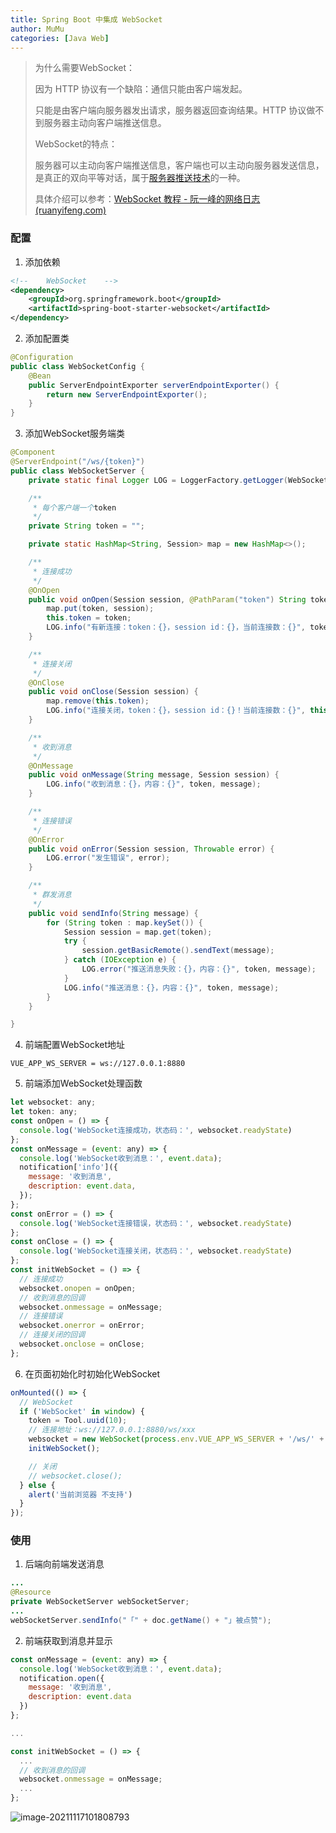 ```yaml
---
title: Spring Boot 中集成 WebSocket
author: MuMu
categories: [Java Web]
---
```


> 为什么需要WebSocket：
>
> 因为 HTTP 协议有一个缺陷：通信只能由客户端发起。
>
> 只能是由客户端向服务器发出请求，服务器返回查询结果。HTTP 协议做不到服务器主动向客户端推送信息。
>
> WebSocket的特点：
>
> 服务器可以主动向客户端推送信息，客户端也可以主动向服务器发送信息，是真正的双向平等对话，属于[服务器推送技术](https://en.wikipedia.org/wiki/Push_technology)的一种。
>
> 具体介绍可以参考：[WebSocket 教程 - 阮一峰的网络日志 (ruanyifeng.com)](https://www.ruanyifeng.com/blog/2017/05/websocket.html)

### 配置

1. 添加依赖

```xml
<!--    WebSocket    -->
<dependency>
    <groupId>org.springframework.boot</groupId>
    <artifactId>spring-boot-starter-websocket</artifactId>
</dependency>
```

2. 添加配置类

```java
@Configuration
public class WebSocketConfig {
    @Bean
    public ServerEndpointExporter serverEndpointExporter() {
        return new ServerEndpointExporter();
    }
}
```

3. 添加WebSocket服务端类

```java
@Component
@ServerEndpoint("/ws/{token}")
public class WebSocketServer {
    private static final Logger LOG = LoggerFactory.getLogger(WebSocketServer.class);

    /**
     * 每个客户端一个token
     */
    private String token = "";

    private static HashMap<String, Session> map = new HashMap<>();

    /**
     * 连接成功
     */
    @OnOpen
    public void onOpen(Session session, @PathParam("token") String token) {
        map.put(token, session);
        this.token = token;
        LOG.info("有新连接：token：{}，session id：{}，当前连接数：{}", token, session.getId(), map.size());
    }

    /**
     * 连接关闭
     */
    @OnClose
    public void onClose(Session session) {
        map.remove(this.token);
        LOG.info("连接关闭，token：{}，session id：{}！当前连接数：{}", this.token, session.getId(), map.size());
    }

    /**
     * 收到消息
     */
    @OnMessage
    public void onMessage(String message, Session session) {
        LOG.info("收到消息：{}，内容：{}", token, message);
    }

    /**
     * 连接错误
     */
    @OnError
    public void onError(Session session, Throwable error) {
        LOG.error("发生错误", error);
    }

    /**
     * 群发消息
     */
    public void sendInfo(String message) {
        for (String token : map.keySet()) {
            Session session = map.get(token);
            try {
                session.getBasicRemote().sendText(message);
            } catch (IOException e) {
                LOG.error("推送消息失败：{}，内容：{}", token, message);
            }
            LOG.info("推送消息：{}，内容：{}", token, message);
        }
    }

}
```

4. 前端配置WebSocket地址

```properties
VUE_APP_WS_SERVER = ws://127.0.0.1:8880
```

5. 前端添加WebSocket处理函数

```javascript
let websocket: any;
let token: any;
const onOpen = () => {
  console.log('WebSocket连接成功，状态码：', websocket.readyState)
};
const onMessage = (event: any) => {
  console.log('WebSocket收到消息：', event.data);
  notification['info']({
    message: '收到消息',
    description: event.data,
  });
};
const onError = () => {
  console.log('WebSocket连接错误，状态码：', websocket.readyState)
};
const onClose = () => {
  console.log('WebSocket连接关闭，状态码：', websocket.readyState)
};
const initWebSocket = () => {
  // 连接成功
  websocket.onopen = onOpen;
  // 收到消息的回调
  websocket.onmessage = onMessage;
  // 连接错误
  websocket.onerror = onError;
  // 连接关闭的回调
  websocket.onclose = onClose;
};
```

6. 在页面初始化时初始化WebSocket

```javascript
onMounted(() => {
  // WebSocket
  if ('WebSocket' in window) {
    token = Tool.uuid(10);
    // 连接地址：ws://127.0.0.1:8880/ws/xxx
    websocket = new WebSocket(process.env.VUE_APP_WS_SERVER + '/ws/' + token);
    initWebSocket();

    // 关闭
    // websocket.close();
  } else {
    alert('当前浏览器 不支持')
  }
});
```

### 使用

1. 后端向前端发送消息

```java
...
@Resource
private WebSocketServer webSocketServer;
...
webSocketServer.sendInfo("「" + doc.getName() + "」被点赞");
```

2. 前端获取到消息并显示

```javascript
const onMessage = (event: any) => {
  console.log('WebSocket收到消息：', event.data);
  notification.open({
    message: '收到消息',
    description: event.data
  })
};

...

const initWebSocket = () => {
  ...
  // 收到消息的回调
  websocket.onmessage = onMessage;
  ...
};
```

![image-20211117101808793](https://blog.caowei.xyz/blog/Jw-120.png)